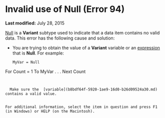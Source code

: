
# Invalid use of Null (Error 94)

 **Last modified:** July 28, 2015

 [Null](b8bdf64f-5920-1ae9-16d0-b26d09524a30.md) is a **Variant** subtype used to indicate that a data item contains no valid data. This error has the following cause and solution:




- You are trying to obtain the value of a  **Variant** variable or an [expression](b8bdf64f-5920-1ae9-16d0-b26d09524a30.md) that is **Null**. For example:
    
  ```
  MyVar = Null 
For Count = 1 To MyVar 
. . . 
Next Count 

  ```


    Make sure the  [variable](b8bdf64f-5920-1ae9-16d0-b26d09524a30.md) contains a valid value.
    

For additional information, select the item in question and press F1 (in Windows) or HELP (on the Macintosh).
